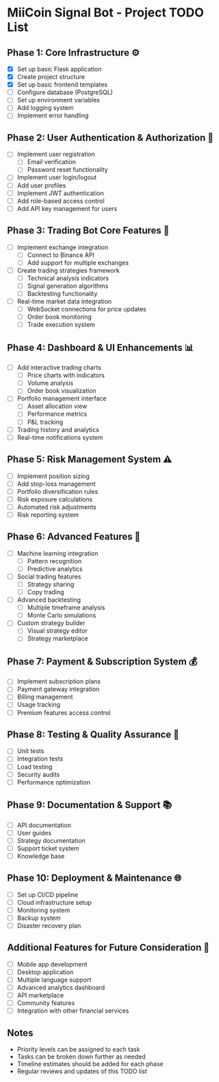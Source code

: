 # MiiCoin Signal Bot - Project TODO List

## Phase 1: Core Infrastructure ⚙️
- [x] Set up basic Flask application
- [x] Create project structure
- [x] Set up basic frontend templates
- [ ] Configure database (PostgreSQL)
- [ ] Set up environment variables
- [ ] Add logging system
- [ ] Implement error handling

## Phase 2: User Authentication & Authorization 🔐
- [ ] Implement user registration
  - [ ] Email verification
  - [ ] Password reset functionality
- [ ] Implement user login/logout
- [ ] Add user profiles
- [ ] Implement JWT authentication
- [ ] Add role-based access control
- [ ] Add API key management for users

## Phase 3: Trading Bot Core Features 🤖
- [ ] Implement exchange integration
  - [ ] Connect to Binance API
  - [ ] Add support for multiple exchanges
- [ ] Create trading strategies framework
  - [ ] Technical analysis indicators
  - [ ] Signal generation algorithms
  - [ ] Backtesting functionality
- [ ] Real-time market data integration
  - [ ] WebSocket connections for price updates
  - [ ] Order book monitoring
  - [ ] Trade execution system

## Phase 4: Dashboard & UI Enhancements 📊
- [ ] Add interactive trading charts
  - [ ] Price charts with indicators
  - [ ] Volume analysis
  - [ ] Order book visualization
- [ ] Portfolio management interface
  - [ ] Asset allocation view
  - [ ] Performance metrics
  - [ ] P&L tracking
- [ ] Trading history and analytics
- [ ] Real-time notifications system

## Phase 5: Risk Management System ⚠️
- [ ] Implement position sizing
- [ ] Add stop-loss management
- [ ] Portfolio diversification rules
- [ ] Risk exposure calculations
- [ ] Automated risk adjustments
- [ ] Risk reporting system

## Phase 6: Advanced Features 🚀
- [ ] Machine learning integration
  - [ ] Pattern recognition
  - [ ] Predictive analytics
- [ ] Social trading features
  - [ ] Strategy sharing
  - [ ] Copy trading
- [ ] Advanced backtesting
  - [ ] Multiple timeframe analysis
  - [ ] Monte Carlo simulations
- [ ] Custom strategy builder
  - [ ] Visual strategy editor
  - [ ] Strategy marketplace

## Phase 7: Payment & Subscription System 💰
- [ ] Implement subscription plans
- [ ] Payment gateway integration
- [ ] Billing management
- [ ] Usage tracking
- [ ] Premium features access control

## Phase 8: Testing & Quality Assurance 🧪
- [ ] Unit tests
- [ ] Integration tests
- [ ] Load testing
- [ ] Security audits
- [ ] Performance optimization

## Phase 9: Documentation & Support 📚
- [ ] API documentation
- [ ] User guides
- [ ] Strategy documentation
- [ ] Support ticket system
- [ ] Knowledge base

## Phase 10: Deployment & Maintenance 🌐
- [ ] Set up CI/CD pipeline
- [ ] Cloud infrastructure setup
- [ ] Monitoring system
- [ ] Backup system
- [ ] Disaster recovery plan

## Additional Features for Future Consideration 🎯
- [ ] Mobile app development
- [ ] Desktop application
- [ ] Multiple language support
- [ ] Advanced analytics dashboard
- [ ] API marketplace
- [ ] Community features
- [ ] Integration with other financial services

## Notes
- Priority levels can be assigned to each task
- Tasks can be broken down further as needed
- Timeline estimates should be added for each phase
- Regular reviews and updates of this TODO list
